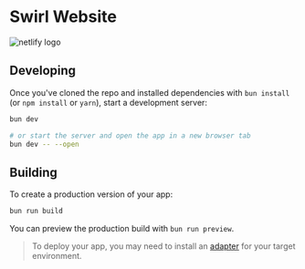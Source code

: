 # Swirl Website
![netlify logo](https://www.netlify.com/v3/img/components/netlify-dark.svg)

## Developing

Once you've cloned the repo and installed dependencies with `bun install` (or `npm install` or `yarn`), start a development server:

```bash
bun dev

# or start the server and open the app in a new browser tab
bun dev -- --open
```

## Building

To create a production version of your app:

```bash
bun run build
```

You can preview the production build with `bun run preview`.

> To deploy your app, you may need to install an [adapter](https://svelte.dev/docs/kit/adapters) for your target environment.
